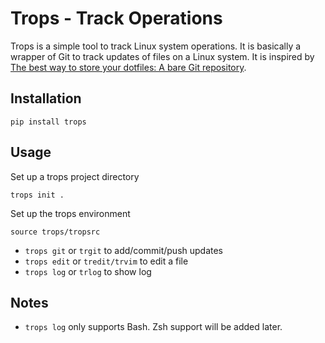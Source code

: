 # Trops - Track Operations

Trops is a simple tool to track Linux system operations. It is basically a wrapper of Git to track updates of files on a Linux system. It is inspired by [The best way to store your dotfiles: A bare Git repository](https://www.atlassian.com/git/tutorials/dotfiles).

## Installation

```
pip install trops
```

## Usage

Set up a trops project directory

```
trops init .
```

Set up the trops environment

```
source trops/tropsrc
```

- `trops git` or `trgit` to add/commit/push updates
- `trops edit` or `tredit/trvim` to edit a file
- `trops log` or `trlog` to show log

## Notes

- `trops log` only supports Bash. Zsh support will be added later.